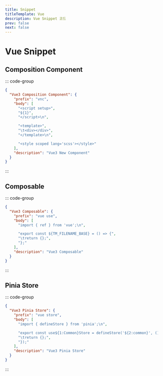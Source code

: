 ```yaml
---
title: Snippet
titleTemplate: Vue
description: Vue Snippet 코드
prev: false
next: false
---
```


# Vue Snippet

## Composition Component

::: code-group

```json [vue.json]
{
  "Vue3 Composition Component": {
    "prefix": "vnc",
    "body": [
      "<script setup>",
      "${1}",
      "</script>\n",

      "<template>",
      "\t<div></div>",
      "</template>\n",

      "<style scoped lang='scss'></style>"
    ],
    "description": "Vue3 New Component"
  }
}
```

:::

## Composable

::: code-group

```json [javascript.json]
{
  "Vue3 Composable": {
    "prefix": "vue use",
    "body": [
      "import { ref } from 'vue';\n",

      "export const ${TM_FILENAME_BASE} = () => {",
      "\treturn {};",
      "};"
    ],
    "description": "Vue3 Composable"
  }
}
```

:::

## Pinia Store

::: code-group

```json [javascript.json]
{
  "Vue3 Pinia Store": {
    "prefix": "vue store",
    "body": [
      "import { defineStore } from 'pinia';\n",

      "export const use${1:Common}Store = defineStore('${2:common}', () => {",
      "\treturn {};",
      "});"
    ],
    "description": "Vue3 Pinia Store"
  }
}
```

:::
